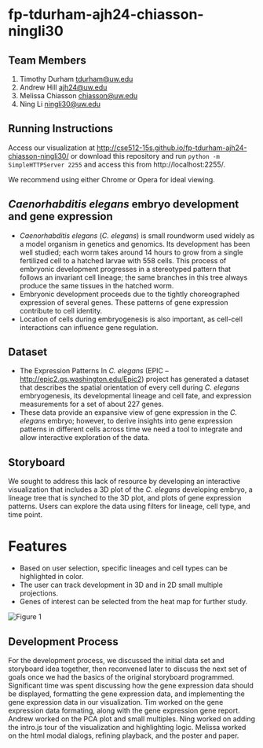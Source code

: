 fp-tdurham-ajh24-chiasson-ningli30 
============

## Team Members 

1. Timothy Durham tdurham@uw.edu 
2. Andrew Hill ajh24@uw.edu 
3. Melissa Chiasson chiasson@uw.edu
4. Ning Li ningli30@uw.edu

## Running Instructions

Access our visualization at
http://cse512-15s.github.io/fp-tdurham-ajh24-chiasson-ningli30/ or download this
repository and run `python -m SimpleHTTPServer 2255` and access this
from http://localhost:2255/.

We recommend using either Chrome or Opera for ideal viewing.

## _Caenorhabditis elegans_ embryo development and gene expression

* _Caenorhabditis elegans_ (_C. elegans_) is small roundworm used widely as a model organism
in genetics and genomics. Its development has been well studied; each
worm takes around 14 hours to grow from a single fertilized cell to a
hatched larvae with 558 cells. This process of embryonic development
progresses in a stereotyped pattern that follows an invariant cell
lineage; the same branches in this tree always produce the same tissues
in the hatched worm. 
* Embryonic development proceeds due to the tightly choreographed expression of several genes. These patterns of gene expression contribute to cell identity.
* Location of cells during embryogenesis is also important, as cell-cell interactions can influence gene regulation.

## Dataset
* The Expression Patterns In _C. elegans_ (EPIC – http://epic2.gs.washington.edu/Epic2) project has generated a dataset that describes the spatial orientation of every cell during _C. elegans_ embryogenesis, its developmental lineage and cell fate, and expression measurements for a set of about 227 genes. 
* These data provide an expansive view of gene expression in the _C. elegans_ embryo; however, to derive insights into gene expression patterns in different cells across time we need a tool to integrate and allow interactive exploration of the data.

## Storyboard

We sought to address this lack of resource by developing an interactive visualization that includes a 3D plot of the _C. elegans_ developing embryo, a lineage tree that is synched to the 3D plot, and plots of gene expression patterns. Users can explore the data using filters for lineage, cell type, and time point.

# Features
* Based on user selection, specific lineages and cell types can be highlighted in color.
* The user can track development in 3D and in 2D small multiple projections.
* Genes of interest can be selected from the heat map for further study.


![Figure 1](https://github.com/CSE512-15S/fp-tdurham-ajh24-chiasson-ningli30/blob/master/img/summary.png)


## Development Process 
For the development process, we discussed the initial data set and
storyboard idea together, then reconvened later to discuss the next set
of goals once we had the basics of the original storyboard programmed.
Significant time was spent discussing how the gene expression data should be displayed, formatting the gene expression data, and implementing the gene expression data in our visualization. Tim worked on the gene expression data formating, along with the gene expression gene report. Andrew worked on the PCA plot and small multiples. Ning worked on adding the intro.js tour of the visualization and highlighting logic. Melissa worked on the html modal dialogs, refining playback, and the poster and paper.

